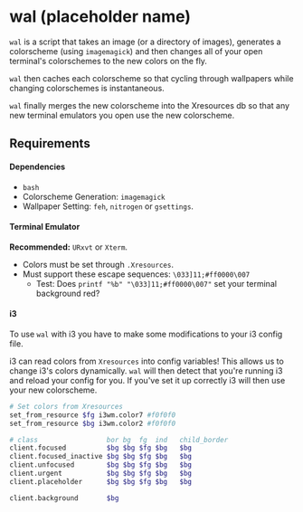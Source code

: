 # wal (placeholder name)

`wal` is a script that takes an image (or a directory of images), generates a colorscheme (using `imagemagick`) and then changes all of your open terminal's colorschemes to the new colors on the fly.

`wal` then caches each colorscheme so that cycling through wallpapers while changing colorschemes is instantaneous.

`wal` finally merges the new colorscheme into the Xresources db so that any new terminal emulators you open use the new colorscheme.


## Requirements


#### Dependencies

- `bash`
- Colorscheme Generation: `imagemagick`
- Wallpaper Setting: `feh`, `nitrogen` or `gsettings`.


#### Terminal Emulator

**Recommended:** `URxvt` or `Xterm`.

- Colors must be set through `.Xresources`.
- Must support these escape sequences: `\033]11;#ff0000\007`
    - Test: Does `printf "%b" "\033]11;#ff0000\007"` set your terminal background red?


#### i3

To use `wal` with i3 you have to make some modifications to your i3 config file.

i3 can read colors from `Xresources` into config variables! This allows us to change i3's colors dynamically. `wal` will then detect that you're running i3 and reload your config for you. If you've set it up correctly i3 will then use your new colorscheme.

```sh
# Set colors from Xresources
set_from_resource $fg i3wm.color7 #f0f0f0
set_from_resource $bg i3wm.color2 #f0f0f0

# class                 bor bg  fg  ind   child_border
client.focused          $bg $bg $fg $bg   $bg
client.focused_inactive $bg $bg $fg $bg   $bg
client.unfocused        $bg $bg $fg $bg   $bg
client.urgent           $bg $bg $fg $bg   $bg
client.placeholder      $bg $bg $fg $bg   $bg

client.background       $bg
```


